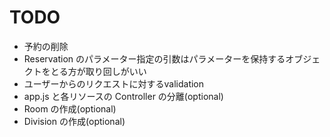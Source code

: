 # TODO

* 予約の削除
* Reservation のパラメーター指定の引数はパラメーターを保持するオブジェクトをとる方が取り回しがいい
* ユーザーからのリクエストに対するvalidation
* app.js と各リソースの Controller の分離(optional)
* Room の作成(optional)
* Division の作成(optional)
